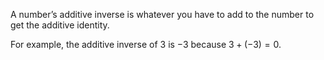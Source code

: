 A number’s additive inverse is whatever you have to add to the number to get the additive identity.

For example, the additive inverse of $3$ is $-3$ because $3 + (-3) = 0$.
